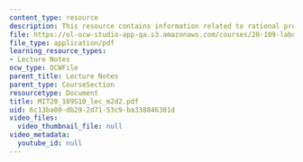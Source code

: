 ```yaml
---
content_type: resource
description: This resource contains information related to rational protein design.
file: https://ol-ocw-studio-app-qa.s3.amazonaws.com/courses/20-109-laboratory-fundamentals-in-biological-engineering-spring-2010/6c13ba00db292d7153c9ba338846301d_MIT20_109S10_lec_m2d2.pdf
file_type: application/pdf
learning_resource_types:
- Lecture Notes
ocw_type: OCWFile
parent_title: Lecture Notes
parent_type: CourseSection
resourcetype: Document
title: MIT20_109S10_lec_m2d2.pdf
uid: 6c13ba00-db29-2d71-53c9-ba338846301d
video_files:
  video_thumbnail_file: null
video_metadata:
  youtube_id: null
---
```

